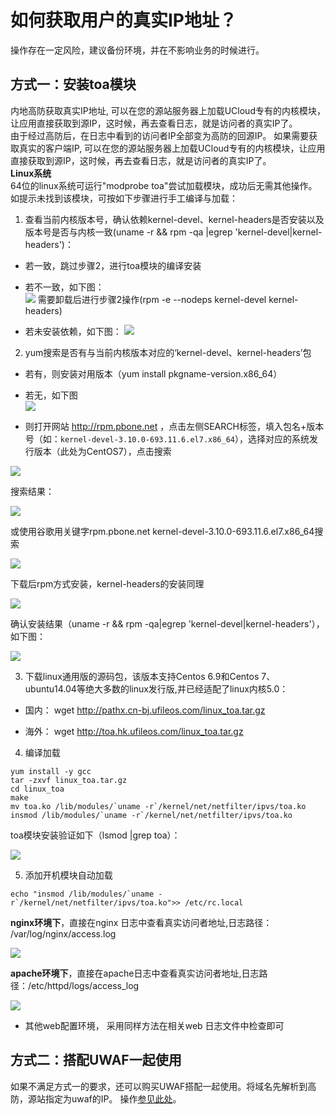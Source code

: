 

# 如何获取用户的真实IP地址？

操作存在一定风险，建议备份环境，并在不影响业务的时候进行。

## 方式一：安装toa模块

内地高防获取真实IP地址,
可以在您的源站服务器上加载UCloud专有的内核模块，让应用直接获取到源IP，这时候，再去查看日志，就是访问者的真实IP了。  
由于经过高防后，在日志中看到的访问者IP全部变为高防的回源IP。 如果需要获取真实的客户端IP,
可以在您的源站服务器上加载UCloud专有的内核模块，让应用直接获取到源IP，这时候，再去查看日志，就是访问者的真实IP了。  
**Linux系统**  
64位的linux系统可运行"modprobe toa"尝试加载模块，成功后无需其他操作。  
如提示未找到该模块，可按如下步骤进行手工编译与加载：

1.  查看当前内核版本号，确认依赖kernel-devel、kernel-headers是否安装以及版本号是否与内核一致(uname
-r && rpm -qa |egrep 'kernel-devel|kernel-headers')：  


- 若一致，跳过步骤2，进行toa模块的编译安装  



- 若不一致，如下图：  
![](/images/uads/toa_201810301429.png) 
需要卸载后进行步骤2操作(rpm -e --nodeps kernel-devel kernel-headers)  



- 若未安装依赖，如下图： 
![](/images/uads/toa_201810301432.png)

  


2. yum搜索是否有与当前内核版本对应的‘kernel-devel、kernel-headers’包  


- 若有，则安装对用版本（yum install pkgname-version.x86_64）  


- 若无，如下图  
![](/images/uads/toa_201810301443.png)  


- 则打开网站 http://rpm.pbone.net ，点击左侧SEARCH标签，填入包名+版本号（如：`kernel-devel-3.10.0-693.11.6.el7.x86_64`），选择对应的系统发行版本（此处为CentOS7），点击搜索

![](/images/uads/toa_201810301447.png) 

搜索结果：

![](/images/uads/toa_201810301449.png) 

或使用谷歌用关键字rpm.pbone.net kernel-devel-3.10.0-693.11.6.el7.x86_64搜索

![](/images/uads/toa_201810301450.png) 

下载后rpm方式安装，kernel-headers的安装同理

![](/images/uads/toa_201810301452.png) 

确认安装结果（uname -r && rpm -qa|egrep 'kernel-devel|kernel-headers'），如下图：

![](/images/uads/toa_201810301453.png)


3. 下载linux通用版的源码包，该版本支持Centos 6.9和Centos 7、ubuntu14.04等绝大多数的linux发行版,并已经适配了linux内核5.0：  


- 国内：  wget http://pathx.cn-bj.ufileos.com/linux_toa.tar.gz


- 海外：  wget http://toa.hk.ufileos.com/linux_toa.tar.gz

  
4. 编译加载  
```
yum install -y gcc
tar -zxvf linux_toa.tar.gz
cd linux_toa
make
mv toa.ko /lib/modules/`uname -r`/kernel/net/netfilter/ipvs/toa.ko
insmod /lib/modules/`uname -r`/kernel/net/netfilter/ipvs/toa.ko
```
toa模块安装验证如下（lsmod |grep toa）：

![](/images/uads/toa_201810301534.png)

5. 添加开机模块自动加载  

```
echo "insmod /lib/modules/`uname -r`/kernel/net/netfilter/ipvs/toa.ko">> /etc/rc.local
```

**nginx环境下**，直接在nginx 日志中查看真实访问者地址,日志路径： /var/log/nginx/access.log

![](/images/uads/nginx_真实地址.png)

**apache环境下**，直接在apache日志中查看真实访问者地址,日志路径：/etc/httpd/logs/access_log

![](/images/uads/apache获取真实地址.png)

  - 其他web配置环境， 采用同样方法在相关web 日志文件中检查即可  

## 方式二：搭配UWAF一起使用

如果不满足方式一的要求，还可以购买UWAF搭配一起使用。将域名先解析到高防，源站指定为uwaf的IP。
操作[参见此处](https://docs.ucloud.cn/uewaf/use/ddos_with_uwaf)。
